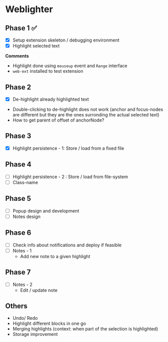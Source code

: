 # Weblighter

## Phase 1 &#x2705;
- [x] Setup extension skeleton / debugging environment
- [x] Highlight selected text

**Comments**
- Highlight done using `mouseup` event and `Range` interface
- `web-ext` installed to test extension

## Phase 2
- [x] De-highlight already highlighted text
- Double-clicking to de-highlight does not work (anchor and focus-nodes are different but they are the ones surronding the actual selected text)
- How to get parent of offset of anchorNode?

## Phase 3
- [x] Highlight persistence - 1: Store / load from a fixed file

## Phase 4
- [ ] Highlight persistence - 2 : Store / load from file-system
- [ ] Class-name

## Phase 5
- [ ] Popup design and development
- [ ] Notes design

## Phase 6
- [ ] Check info about notifications and deploy if feasible
- [ ] Notes - 1
  - Add new note to a given highlight

## Phase 7
- [ ] Notes - 2
  - Edit / update note 

## Others
- Undo/ Redo
- Highlight different blocks in one go
- Merging highlights (context: when part of the selection is highlighted)
- Storage improvement
